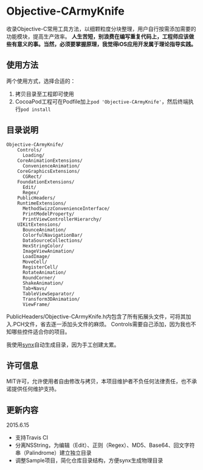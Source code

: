 # Objective-CArmyKnife

收录Objective-C常用工具方法，以细颗粒度分块整理，用户自行按需添加需要的功能模块，提高生产效率。
**人生苦短，别浪费在编写重复代码上，工程师应该做些有意义的事。当然，必须要掌握原理，我觉得iOS应用开发属于理论指导实践。**

## 使用方法

两个使用方式，选择合适的：

1. 拷贝目录至工程即可使用
2. CocoaPod工程可在Podfile加上`pod 'Objective-CArmyKnife'`，然后终端执行`pod install`

## 目录说明

```
Objective-CArmyKnife/
    Controls/
      Loading/
    CoreAnimationExtensions/
      ConvenienceAnimation/
    CoreGraphicsExtensions/
      CGRect/
    FoundationExtensions/
      Edit/
      Regex/
    PublicHeaders/
    RuntimeExtensions/
      MethodSwizzConvenienceInterface/
      PrintModelProperty/
      PrintViewControllerHierarchy/
    UIKitExtensions/
      BounceAnimation/
      ColorfulNavigationBar/
      DataSourceCollections/
      HexStringColor/
      ImageViewAnimation/
      LoadImage/
      MoveCell/
      RegisterCell/
      RotateAnimation/
      RoundCorner/
      ShakeAnimation/
      Tab+Navs/
      TableViewSeparator/
      Transform3DAnimation/
      ViewFrame/
```

PublicHeaders/Objective-CArmyKnife.h内包含了所有拓展头文件，可将其加入.PCH文件，省去逐一添加头文件的麻烦。
Controls需要自己添加，因为我也不知哪些控件适合你的项目。

我使用[synx](https://github.com/venmo/synx)自动生成目录，因为手工创建太累。

## 许可信息

MIT许可，允许使用者自由修改与拷贝，本项目维护者不负任何法律责任，也不承诺提供任何维护支持。

## 更新内容

2015.6.15

* 支持Travis CI
* 分离NSString，为编辑（Edit）、正则（Regex）、MD5、Base64、回文字符串（Palindrome）建立独立目录
* 调整Sample项目，简化仓库目录结构，方便synx生成物理目录